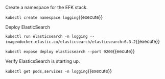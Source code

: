 Create a namespace for the EFK stack.

`kubectl create namespace logging`{{execute}}

Deploy ElasticSearch

`kubectl run elasticsearch -n logging --image=docker.elastic.co/elasticsearch/elasticsearch:6.3.2`{{execute}}

`kubectl expose deploy elasticsearch --port 9200`{{eecute}}

Verify ElasticsSearch is starting up.

`kubectl get pods,services -n logging`{{execute}}
